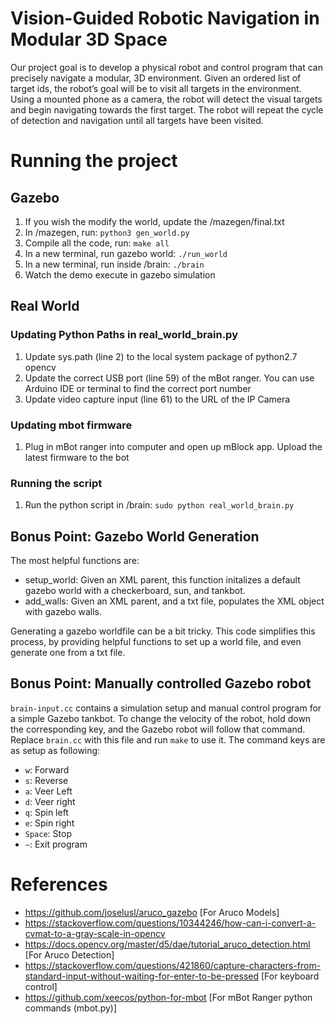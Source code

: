 
# Vision-Guided Robotic Navigation in Modular 3D Space

Our project goal is to develop a physical robot and control program that can precisely navigate a modular, 3D environment. Given an ordered list of target ids, the robot’s goal will be to visit all targets in the environment. Using a mounted phone as a camera, the robot will detect the visual targets and begin navigating towards the first target. The robot will repeat the cycle of detection and navigation until all targets have been visited.

# Running the project

## Gazebo
1. If you wish the modify the world, update the /mazegen/final.txt
2. In /mazegen, run: ```python3 gen_world.py```
3. Compile all the code, run: ```make all```
4. In a new terminal, run gazebo world: ```./run_world```
5. In a new terminal, run inside /brain: ```./brain```
6. Watch the demo execute in gazebo simulation

## Real World

### Updating Python Paths in real_world_brain.py
1. Update sys.path (line 2) to the local system package of python2.7 opencv
2. Update the correct USB port (line 59) of the mBot ranger. You can use Arduino IDE or terminal to find the correct port number
3. Update video capture input (line 61) to the URL of the IP Camera

### Updating mbot firmware
1. Plug in mBot ranger into computer and open up mBlock app. Upload the latest firmware to the bot

### Running the script
1. Run the python script in /brain: ```sudo python real_world_brain.py```

## Bonus Point: Gazebo World Generation

The most helpful functions are:

- setup_world: Given an XML parent, this function initalizes a default gazebo world with a checkerboard, sun, and tankbot.
- add_walls: Given an XML parent, and a txt file, populates the XML object with gazebo walls.

Generating a gazebo worldfile can be a bit tricky. This code simplifies this process, by providing helpful functions to set up a world file, and even generate one from a txt file.

## Bonus Point: Manually controlled Gazebo robot

`brain-input.cc` contains a simulation setup and manual control program for a simple Gazebo tankbot. To change the velocity of the robot, hold down the corresponding key, and the Gazebo robot will follow that command. Replace `brain.cc` with this file and run `make` to use it. The command keys are as setup as following:

- `w`: Forward
- `s`: Reverse
- `a`: Veer Left
- `d`: Veer right
- `q`: Spin left
- `e`: Spin right
- `Space`: Stop
- `~`: Exit program

# References
- https://github.com/joselusl/aruco_gazebo [For Aruco Models]
- https://stackoverflow.com/questions/10344246/how-can-i-convert-a-cvmat-to-a-gray-scale-in-opencv
- https://docs.opencv.org/master/d5/dae/tutorial_aruco_detection.html [For Aruco Detection]
- https://stackoverflow.com/questions/421860/capture-characters-from-standard-input-without-waiting-for-enter-to-be-pressed [For keyboard control]
- https://github.com/xeecos/python-for-mbot [For mBot Ranger python commands (mbot.py)]

